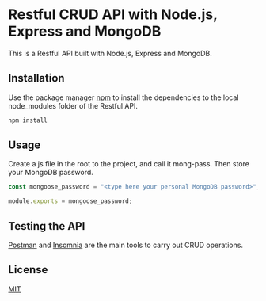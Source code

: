 # Restful CRUD API with Node.js, Express and MongoDB

This is a Restful API built with Node.js, Express and MongoDB.

## Installation

Use the package manager [npm](https://docs.npmjs.com/cli/v8/commands/npm-install) to install the dependencies to the local node_modules folder of the Restful API.

```bash
npm install
```

## Usage

Create a js file in the root to the project, and call it mong-pass. Then store your MongoDB password.

```javascript
const mongoose_password = "<type here your personal MongoDB password>";

module.exports = mongoose_password;
```

## Testing the API

[Postman](https://www.postman.com/product/what-is-postman/) and [Insomnia](https://insomnia.rest/) are the main tools to carry out CRUD operations.

## License

[MIT](https://choosealicense.com/licenses/mit/)
